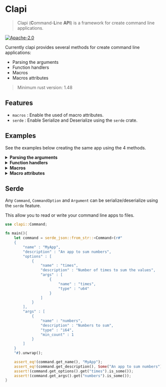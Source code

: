 # Clapi

> Clapi (**C**ommand-**L**ine **API**) is a framework for create command line applications.

[![Apache-2.0]][license]

[Apache-2.0]: https://img.shields.io/badge/LICENSE-Apache--2.0-blue
[license]: https://github.com/Neo-Ciber94/clapi-rs/blob/master/LICENSE

Currently clapi provides several methods for create command line applications:

- Parsing the arguments
- Function handlers
- Macros
- Macros attributes

> Minimum rust version: 1.48

## Features
- `macros` : Enable the used of macro attributes.
- `serde` : Enable Serialize and Deserialize using the `serde` crate.

## Examples

See the examples below creating the same app using the 4 methods.

<details>
<summary><strong>Parsing the arguments</strong></summary>

```rust
use clapi::{Command, CommandOption, Argument, Parser, Context};
use clapi::help::{DefaultHelp, HelpKind, Help, Buffer};
use clapi::validator::parse_validator;

let command = Command::root()
    .option(CommandOption::new("version").alias("v"))
    .subcommand(Command::new("repeat")
        .arg(Argument::one_or_more("values"))
        .option(CommandOption::new("times").alias("t")
            .arg(Argument::new("times")
                .validator(parse_validator::<u64>())
                .default(1))));

let context = Context::new(command);
let result = Parser.parse(&context, std::env::args().skip(1)).expect("unexpected error");

if result.contains_option("version") {
    println!("MyApp 1.0");
    return;
}

if result.command().get_name() == "repeat" {
    let times = result.get_option_arg("times")
        .unwrap()
        .convert::<u64>()
        .unwrap();

    let values = result.arg().unwrap()
        .convert_all::<String>()
        .expect("error")
        .join(" ");

    for _ in 0..times {
        println!("{}", values);
    }
} else {
    // Fallthrough
    static HELP : DefaultHelp = DefaultHelp(HelpKind::Any);

    let mut buffer = Buffer::new();
    HELP.help(&mut buffer, &context, result.command()).unwrap();
    println!("{}", buffer);
}
```
</details>


<details>
    <summary>
        <strong>Function handlers</strong>
    </summary>

```rust
use clapi::validator::parse_validator;
use clapi::{Argument, Command, CommandLine, CommandOption};

fn main() -> clapi::Result<()> {
    let command = Command::root()
        .option(CommandOption::new("version").alias("v"))
        .handler(|opts, _args| {
            if opts.contains("version") {
                println!("MyApp 1.0");
            }
            Ok(())
     })
     .subcommand(
         Command::new("repeat")
            .arg(Argument::one_or_more("values"))
            .option(
                CommandOption::new("times").alias("t").arg(
                    Argument::new("times")
                        .validator(parse_validator::<u64>())
                        .default(1),
                ),
            )
            .handler(|opts, args| {
                let times = opts.get_arg("times").unwrap().convert::<u64>()?;
                let values = args
                    .get("values")
                    .unwrap()
                    .convert_all::<String>()?
                    .join(" ");

                for _ in 0..times {
                    println!("{}", values);
                }
                Ok(())
            }),
    );

 CommandLine::new(command)
    .use_default_suggestions()
    .use_default_help()
    .run()
}
```
</details>

<details>
    <summary>
        <strong>Macros</strong>
    </summary>

```rust
fn main() -> clapi::Result<()> {
    let cli = clapi::app!{ =>
        (@option version => (alias => "v"))
        (handler () => println!("MyApp 1.0"))
        (@subcommand repeat =>
            (@arg values => (count => 1..))
            (@option times =>
                (alias => "t")
                (@arg times =>
                    (type => u64)
                    (default => 1)
                    (count => 1)
                )
            )
            (handler (times: u64, ...values: Vec<String>) => {
                let values = values.join(" ");
                for _ in 0..times {
                    println!("{}", values);
                }
            })
        )
    };

    cli.use_default_help()
       .use_default_suggestions()
       .run()
}
```
</details>

<details>
    <summary>
        <strong>Macro attributes</strong>
    </summary>

Requires `macros` feature enable.

```rust
use clapi::macros::*;

#[command(version=1.0)]
fn main(){ }

#[subcommand]
#[option(times, alias="t", default=1)]
#[arg(values, min=1)]
fn repeat(times: u32, values: Vec<String>){
    let values = values.join(" ");
    for _ in 0..times {
        println!("{}", values);
    }
}
```
</details>

## Serde

Any `Command`, `CommandOption` and `Argument` can be serialize/deserialize using the `serde` feature.

This allow you to read or write your command line apps to files.

```rust
use clapi::Command;

fn main(){
    let command = serde_json::from_str::<Command>(r#"
    {
        "name" : "MyApp",
        "description" : "An app to sum numbers",
        "options" : [
            {
                "name" : "times",
                "description" : "Number of times to sum the values",
                "args" : [
                    {
                        "name" : "times",
                        "type" : "u64"
                    }
                ]
            }
        ],
        "args" : [
            {
                "name" : "numbers",
                "description" : "Numbers to sum",
                "type" : "i64",
                "min_count" : 1
            }
        ]
    }
    "#).unwrap();

    assert_eq!(command.get_name(), "MyApp");
    assert_eq!(command.get_description(), Some("An app to sum numbers"));
    assert!(command.get_options().get("times").is_some());
    assert!(command.get_args().get("numbers").is_some());
}
```